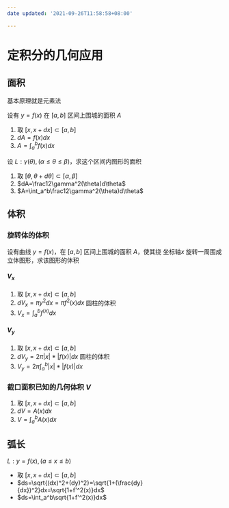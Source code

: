 ```yaml
---
date updated: '2021-09-26T11:58:58+08:00'

---
```


# 定积分的几何应用

## 面积

基本原理就是元素法

设有 $y=f(x)$ 在 $[a,b]$ 区间上围城的面积 $A$

1. 取 $[x,x+dx]\subset[a,b]$
2. $dA=f(x)dx$
3. $A=\int_a^bf(x)dx$

设 $L:\gamma(\theta),(\alpha\le\theta\le\beta)$，求这个区间内图形的面积

1. 取 $[\theta,\theta+d\theta]\subset[\alpha,\beta]$
2. $dA=\frac12\gamma^2(\theta)d\theta$
3. $A=\int_a^b\frac12\gamma^2(\theta)d\theta$

## 体积

### 旋转体的体积

设有曲线 $y=f(x)$，在 $[a,b]$ 区间上围城的面积 $A$，使其绕 坐标轴$x$ 旋转一周围成立体图形，求该图形的体积

#### $V_{x}$

1. 取 $[x,x+dx]\subset[a,b]$
2. $dV_x=\pi y^2dx=\pi f^2(x)dx$ 圆柱的体积
3. $V_x=\int_a^b f^(x)dx$

#### $V_{y}$

1. 取 $[x,x+dx]\subset[a,b]$
2. $dV_y=2\pi |x|*|f(x)|dx$ 圆柱的体积
3. $V_y=2\pi\int_a^b |x|*|f(x)|dx$

### 截口面积已知的几何体积 $V$

1. 取 $[x,x+dx]\subset[a,b]$
2. $dV=A(x)dx$
3. $V=\int_a^bA(x)dx$

## 弧长

$L:y=f(x),(a\le x\le b)$

- 取 $[x,x+dx]\subset[a,b]$
- $ds=\sqrt{(dx)^2+(dy)^2}=\sqrt{1+(\frac{dy}{dx})^2}dx=\sqrt{1+f'^2(x)}dx$
- $ds=\int_a^b\sqrt{1+f'^2(x)}dx$

